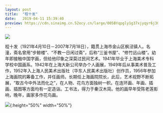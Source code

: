 ```yaml
---
layout: post
title:  "程十发"
date:   2019-04-11 15:39:40
preview: https://cdn.sinaimg.cn.52ecy.cn/large/005BYqpgly1g37xjyqyr6j30jg0aj78l.jpg
---
```


![](https://cdn.sinaimg.cn.52ecy.cn/large/005BYqpgly1g37xjyqyr6j30jg0aj78l.jpg)

程十发（1921年4月10日－2007年7月18日），籍贯上海市金山区枫泾镇人。名潼，斋名曾用“步鲸楼”、“不教一日闲过斋”，后称“三釜书屋”、“修竹远山楼”。幼年即接触中国字画，但给他印象之深莫过民间艺术。1941年毕业于上海美术专科学校中国画系。1942年在上海大新公司举办个人画展，1949年后从事美术普及工作，1952年入上海人民美术出版社（华东人民美术出版社）创作员，1956年参加上海画院的筹备工作，并任画师。长期任上海画院院长，此后，艺术视野不断拓展，“取古今中外法而化之”，在人物、花鸟方面独树一帜。在连环画、年画、插画、插图等方面均有一定造诣。工书法，得力于秦汉木简。他的画早年受陈老莲影响，晚年，画家多作花鸟画。


![](https://cdn.sinaimg.cn.52ecy.cn/large/005BYqpgly1g37xkjzzerj30jg0sz15j.jpg){:height="50%" width="50%"}